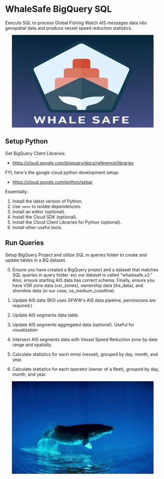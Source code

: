 # WhaleSafe BigQuery SQL
Execute SQL to process Global Fishing Watch AIS messages data into geospatial data and produce vessel speed reduction statistics.



<p align="center">
<img width="460" height="300" src="./figures/ws.png">
</p>

## Setup Python

Get BigQuery Client Libraries:

- https://cloud.google.com/bigquery/docs/reference/libraries

FYI, here's the google cloud python development setup:

- https://cloud.google.com/python/setup

Essentially:

1. Install the latest version of Python.
2. Use `venv` to isolate dependencies.
3. Install an editor (optional).
4. Install the Cloud SDK (optional).
5. Install the Cloud Client Libraries for Python (optional).
6. Install other useful tools.


## Run Queries

Setup BigQuery Project and utilize SQL in queries folder to create and update tables in a BQ dataset.

0. Ensure you have created a BigQuery project and a dataset that matches SQL queries in query folder. ex) our dataset is called "whalesafe_v2." Also, ensure starting AIS data has correct schema. Finally, ensure you have VSR zone data (vsr_zones), ownership data (ihs_data), and shoreline data (in our case, us_medium_coastline).

1. Update AIS data (BOI uses GFWW's AIS data pipeline, permissions are required.)
2. Update AIS segments data table.
3. Update AIS segments aggregated data (optional). Useful for visualization
4. Intersect AIS segments data with Vessel Speed Reduction zone by date range and spatially.
5. Calculate statistics for each mmsi (vessel), grouped by day, month, and year.
6. Calculate statistics for each operator (owner of a fleet), grouped by day, month, and year.

<p align="center">
<img width="460" height="300" src="./figures/floaty.gif">
</p>
